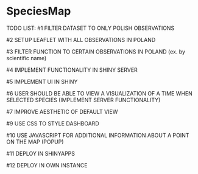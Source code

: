 # SpeciesMap

TODO LIST:
#1 FILTER DATASET TO ONLY POLISH OBSERVATIONS

#2 SETUP LEAFLET WITH ALL OBSERVATIONS IN POLAND

#3 FILTER FUNCTION TO CERTAIN OBSERVATIONS IN POLAND (ex. by scientific name)

#4 IMPLEMENT FUNCTIONALITY IN SHINY SERVER

#5 IMPLEMENT UI IN SHINY

#6 USER SHOULD BE ABLE TO VIEW A VISUALIZATION OF A TIME WHEN SELECTED SPECIES (IMPLEMENT SERVER FUNCTIONALITY)

#7 IMPROVE AESTHETIC OF DEFAULT VIEW

#9 USE CSS TO STYLE DASHBOARD

#10 USE JAVASCRIPT FOR ADDITIONAL INFORMATION ABOUT A POINT ON THE MAP (POPUP)

#11 DEPLOY IN SHINYAPPS

#12 DEPLOY IN OWN INSTANCE
